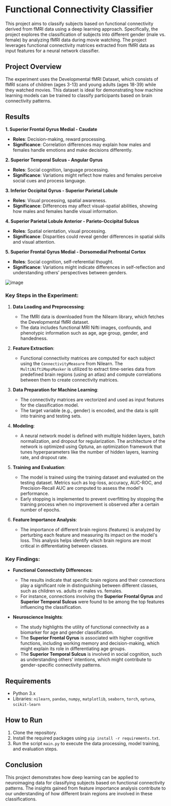 # Functional Connectivity Classifier

This project aims to classify subjects based on functional connectivity derived from fMRI data using a deep learning approach. Specifically, the project explores the classification of subjects into different gender (male vs. female) by analyzing fMRI data during movie watching. The project leverages functional connectivity matrices extracted from fMRI data as input features for a neural network classifier.

## Project Overview

The experiment uses the Developmental fMRI Dataset, which consists of fMRI scans of children (ages 3-13) and young adults (ages 18-39) while they watched movies. This dataset is ideal for demonstrating how machine learning models can be trained to classify participants based on brain connectivity patterns.

## Results

**1. Superior Frontal Gyrus Medial - Caudate**
   - **Roles**: Decision-making, reward processing.
   - **Significance**: Correlation differences may explain how males and females handle emotions and make decisions differently.

**2. Superior Temporal Sulcus - Angular Gyrus**
   - **Roles**: Social cognition, language processing.
   - **Significance**: Variations might reflect how males and females perceive social cues and process language.

**3. Inferior Occipital Gyrus - Superior Parietal Lobule**
   - **Roles**: Visual processing, spatial awareness.
   - **Significance**: Differences may affect visual-spatial abilities, showing how males and females handle visual information.

**4. Superior Parietal Lobule Anterior - Parieto-Occipital Sulcus**
   - **Roles**: Spatial orientation, visual processing.
   - **Significance**: Disparities could reveal gender differences in spatial skills and visual attention.

**5. Superior Frontal Gyrus Medial - Dorsomedial Prefrontal Cortex**
   - **Roles**: Social cognition, self-referential thought.
   - **Significance**: Variations might indicate differences in self-reflection and understanding others’ perspectives between genders.

![image](https://github.com/user-attachments/assets/63b349a3-07d3-479d-b3e2-2ed2e542225a)

### Key Steps in the Experiment:

1. **Data Loading and Preprocessing**:
   - The fMRI data is downloaded from the Nilearn library, which fetches the Developmental fMRI dataset.
   - The data includes functional MRI Nifti images, confounds, and phenotypic information such as age, age group, gender, and handedness.

2. **Feature Extraction**:
   - Functional connectivity matrices are computed for each subject using the `ConnectivityMeasure` from Nilearn. The `MultiNiftiMapsMasker` is utilized to extract time-series data from predefined brain regions (using an atlas) and compute correlations between them to create connectivity matrices.

3. **Data Preparation for Machine Learning**:
   - The connectivity matrices are vectorized and used as input features for the classification model.
   - The target variable (e.g., gender) is encoded, and the data is split into training and testing sets.

4. **Modeling**:
   - A neural network model is defined with multiple hidden layers, batch normalization, and dropout for regularization. The architecture of the network is optimized using Optuna, an optimization framework that tunes hyperparameters like the number of hidden layers, learning rate, and dropout rate.

5. **Training and Evaluation**:
   - The model is trained using the training dataset and evaluated on the testing dataset. Metrics such as log-loss, accuracy, AUC-ROC, and Precision-Recall AUC are computed to assess the model's performance.
   - Early stopping is implemented to prevent overfitting by stopping the training process when no improvement is observed after a certain number of epochs.

6. **Feature Importance Analysis**:
   - The importance of different brain regions (features) is analyzed by perturbing each feature and measuring its impact on the model's loss. This analysis helps identify which brain regions are most critical in differentiating between classes.

### Key Findings:

- **Functional Connectivity Differences**: 
  - The results indicate that specific brain regions and their connections play a significant role in distinguishing between different classes, such as children vs. adults or males vs. females. 
  - For instance, connections involving the **Superior Frontal Gyrus** and **Superior Temporal Sulcus** were found to be among the top features influencing the classification.

- **Neuroscience Insights**:
  - The study highlights the utility of functional connectivity as a biomarker for age and gender classification. 
  - The **Superior Frontal Gyrus** is associated with higher cognitive functions, including working memory and decision-making, which might explain its role in differentiating age groups.
  - The **Superior Temporal Sulcus** is involved in social cognition, such as understanding others' intentions, which might contribute to gender-specific connectivity patterns.

## Requirements

- Python 3.x
- Libraries: `nilearn`, `pandas`, `numpy`, `matplotlib`, `seaborn`, `torch`, `optuna`, `scikit-learn`

## How to Run

1. Clone the repository.
2. Install the required packages using `pip install -r requirements.txt`.
3. Run the script `main.py` to execute the data processing, model training, and evaluation steps.

## Conclusion

This project demonstrates how deep learning can be applied to neuroimaging data for classifying subjects based on functional connectivity patterns. The insights gained from feature importance analysis contribute to our understanding of how different brain regions are involved in these classifications.
